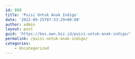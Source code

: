 ```yaml
---
id: 880
title: 'Puisi Untuk Anak Indigo'
date: '2022-09-25T07:33:29+00:00'
author: admin
layout: post
guid: 'https://bos.awn.biz.id/puisi-untuk-anak-indigo/'
permalink: /puisi-untuk-anak-indigo/
categories:
    - Uncategorized
---
```


